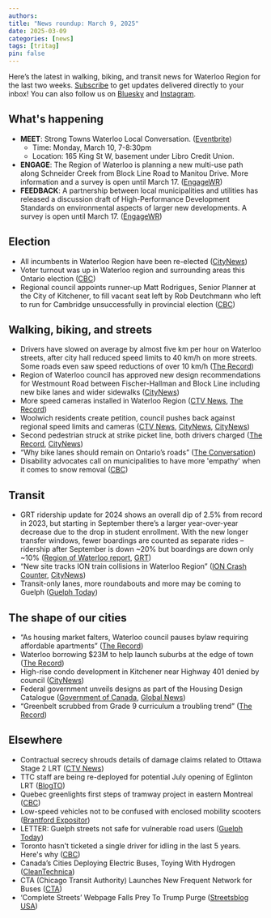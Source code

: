 ```yaml
---
authors: 
title: "News roundup: March 9, 2025"
date: 2025-03-09
categories: [news]
tags: [tritag]
pin: false
---
```

Here’s the latest in walking, biking, and transit news for Waterloo Region for the last two weeks. [Subscribe](https://eepurl.com/4Mtkf) to get updates delivered directly to your inbox\! You can also follow us on [Bluesky](https://bsky.app/profile/tritag.ca) and [Instagram](https://www.instagram.com/tritag.ca/).

## What's happening

* **MEET**: Strong Towns Waterloo Local Conversation. ([Eventbrite](https://www.eventbrite.ca/e/strong-towns-local-conversation-waterloo-region-march-2025-tickets-1258900849329?utm_experiment=test_share_listing&aff=ebdsshios))  
  * Time: Monday, March 10, 7-8:30pm  
  * Location: 165 King St W, basement under Libro Credit Union.  
* **ENGAGE**: The Region of Waterloo is planning a new multi-use path along Schneider Creek from Block Line Road to Manitou Drive. More information and a survey is open until March 17\. ([EngageWR](https://www.engagewr.ca/schneider-creek-path))  
* **FEEDBACK**: A partnership between local municipalities and utilities has released a discussion draft of High-Performance Development Standards on environmental aspects of larger new developments. A survey is open until March 17\. ([EngageWR](https://www.engagewr.ca/high-performance-development-standards))

## Election

* All incumbents in Waterloo Region have been re-elected ([CityNews](https://kitchener.citynews.ca/2025/02/27/kitchener-waterloo-ontario-election-2025-results-interactive-map/))  
* Voter turnout was up in Waterloo region and surrounding areas this Ontario election ([CBC](https://www.cbc.ca/news/canada/kitchener-waterloo/waterloo-region-voter-turnout-ontario-election-1.7471573))  
* Regional council appoints runner-up Matt Rodrigues, Senior Planner at the City of Kitchener, to fill vacant seat left by Rob Deutchmann who left to run for Cambridge unsuccessfully in provincial election ([CBC](https://www.cbc.ca/news/canada/kitchener-waterloo/waterloo-region-vacant-council-seat-matt-rodrigues-appointed-1.7474253))

## Walking, biking, and streets

* Drivers have slowed on average by almost five km per hour on Waterloo streets, after city hall reduced speed limits to 40 km/h on more streets. Some roads even saw speed reductions of over 10 km/h ([The Record](https://www.therecord.com/news/waterloo-region/surprise-waterloo-reduced-speed-limits-and-drivers-actually-responded/article_88f94ebe-da93-5334-ad5c-ee70833aea78.html))  
* Region of Waterloo council has approved new design recommendations for Westmount Road between Fischer-Hallman and Block Line including new bike lanes and wider sidewalks ([CityNews](https://kitchener.citynews.ca/2025/03/07/bike-lanes-wider-sidewalks-coming-to-stretch-of-westmount-road-in-kitchener/))  
* More speed cameras installed in Waterloo Region ([CTV News](https://www.ctvnews.ca/kitchener/article/more-speed-cameras-installed-in-waterloo-region/), [The Record](https://www.therecord.com/news/waterloo-region/speed-cameras-activated-in-more-locations-across-waterloo-region/article_34456b17-04a4-56e7-9cc6-e5d2e2a1f018.html))  
* Woolwich residents create petition, council pushes back against regional speed limits and cameras ([CTV News](https://www.ctvnews.ca/kitchener/article/speed-camera-safety-a-concern-for-woolwich-residents-and-mayor/), [CityNews](https://kitchener.citynews.ca/2025/03/05/woolwich-township-residents-council-push-back-against-regional-speed-limits-and-cameras/), [CityNews](https://kitchener.citynews.ca/2025/03/03/regions-speed-camera-causes-petition-to-develop-in-woolwich-township/))  
* Second pedestrian struck at strike picket line, both drivers charged ([The Record](https://www.therecord.com/news/crime/second-picketer-hit-by-vehicle-in-interaction-at-waterloo-airport/article_46cfd48b-c5cd-557f-88b8-afe7b76cbdce.html?source=newsletter&utm_content=a07&utm_source=ml_nl&utm_medium=email&utm_email=D82AB17286A24EF1458C5BC047A957DF&utm_campaign=wrhp_20976&utm_term=latest), [CityNews](https://kitchener.citynews.ca/2025/03/04/pedestrian-struck-at-site-of-cupe-picket-at-regional-airport-driver-charged/))  
* “Why bike lanes should remain on Ontario’s roads” ([The Conversation](https://theconversation.com/why-bike-lanes-should-remain-on-ontarios-roads-249150))  
* Disability advocates call on municipalities to have more 'empathy' when it comes to snow removal ([CBC](https://www.cbc.ca/news/canada/kitchener-waterloo/disability-advocates-guelph-waterloo-region-snow-buildup-1.7470239))

## Transit

* GRT ridership update for 2024 shows an overall dip of 2.5% from record in 2023, but starting in September there’s a larger year-over-year decrease due to the drop in student enrollment. With the new longer transfer windows, fewer boardings are counted as separate rides – ridership after September is down \~20% but boardings are down only \~10% ([Region of Waterloo report](https://pub-regionofwaterloo.escribemeetings.com/Meeting.aspx?Id=a3474c5a-99f3-4418-8452-7cd78b5fa28c&Agenda=Merged&lang=English&Item=27&Tab=attachments), [GRT](https://www.grt.ca/en/about-grt/performance-measures.aspx))  
* “New site tracks ION train collisions in Waterloo Region” ([ION Crash Counter](https://ioncrashcounter.com/), [CityNews](https://kitchener.citynews.ca/2025/03/06/new-site-tracks-ion-train-collisions-in-waterloo-region/))  
* Transit-only lanes, more roundabouts and more may be coming to Guelph ([Guelph Today](https://www.guelphtoday.com/local-news/transit-only-lanes-more-roundabouts-and-more-may-be-coming-to-guelph-10313571))

## The shape of our cities

* “As housing market falters, Waterloo council pauses bylaw requiring affordable apartments” ([The Record](https://www.therecord.com/news/waterloo-region/as-housing-market-falters-waterloo-council-pauses-bylaw-requiring-affordable-apartments/article_a2567864-3132-50cf-b2db-8c3354f23f38.html))  
* Waterloo borrowing $23M to help launch suburbs at the edge of town ([The Record](https://www.therecord.com/news/waterloo-region/waterloo-borrowing-23m-to-help-launch-suburbs-at-the-edge-of-town/article_170411bf-e8bd-57e6-8d95-a7a5a2060699.html))  
* High-rise condo development in Kitchener near Highway 401 denied by council ([CityNews](https://kitchener.citynews.ca/2025/03/04/high-rise-condo-development-in-kitchener-denied-by-council/))  
* Federal government unveils designs as part of the Housing Design Catalogue ([Government of Canada](https://www.canada.ca/en/housing-infrastructure-communities/news/2025/03/federal-government-unveils-designs-as-part-of-the-housing-design-catalogue.html), [Global News](https://globalnews.ca/news/11071467/ottawa-catalogue-pre-approved-housing-designs/))  
* “Greenbelt scrubbed from Grade 9 curriculum a troubling trend” ([The Record](https://www.therecord.com/opinion/contributors/greenbelt-scrubbed-from-grade-9-curriculum-a-troubling-trend/article_2a91524b-e714-542a-b19d-d7b2df3094f5.html))

## Elsewhere

* Contractual secrecy shrouds details of damage claims related to Ottawa Stage 2 LRT ([CTV News](https://www.ctvnews.ca/ottawa/article/contractual-secrecy-shrouds-details-of-damage-claims-related-to-stage-2-lrt/))  
* TTC staff are being re-deployed for potential July opening of Eglinton LRT ([BlogTO](https://www.blogto.com/city/2025/03/ttc-staff-deployed-july-opening-eglinton-lrt/))  
* Quebec greenlights first steps of tramway project in eastern Montreal ([CBC](https://www.cbc.ca/news/canada/montreal/public-transit-project-announcement-eastern-montreal-1.7475018))  
* Low-speed vehicles not to be confused with enclosed mobility scooters ([Brantford Expositor](https://www.brantfordexpositor.ca/news/local-news/low-speed-vehicles-not-to-be-confused-with-enclosed-mobility-scooters))  
* LETTER: Guelph streets not safe for vulnerable road users ([Guelph Today](https://www.guelphtoday.com/letters-to-the-editor/letter-guelph-streets-not-safe-for-vulnerable-road-users-10294794))  
* Toronto hasn't ticketed a single driver for idling in the last 5 years. Here's why ([CBC](https://www.cbc.ca/news/canada/toronto/no-idling-tickets-toronto-since-2019-1.7471953))  
* Canada’s Cities Deploying Electric Buses, Toying With Hydrogen ([CleanTechnica](https://cleantechnica.com/2025/03/03/canadas-cities-deploying-electric-buses-toying-with-hydrogen/))  
* CTA (Chicago Transit Authority) Launches New Frequent Network for Buses ([CTA](https://www.transitchicago.com/cta-launches-new-frequent-network-for-buses/))  
* ‘Complete Streets’ Webpage Falls Prey To Trump Purge ([Streetsblog USA](https://usa.streetsblog.org/2025/02/24/complete-streets-webpage-falls-prey-to-trump-purge))
